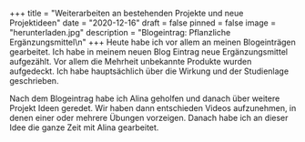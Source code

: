 +++
title = "Weiterarbeiten an bestehenden Projekte und neue Projektideen"
date = "2020-12-16"
draft = false
pinned = false
image = "herunterladen.jpg"
description = "Blogeintrag: Pflanzliche Ergänzungsmittel\n"
+++
Heute habe ich vor allem an meinen Blogeinträgen gearbeitet. Ich habe in meinem neuen Blog Eintrag neue Ergänzungsmittel aufgezählt. Vor allem die Mehrheit unbekannte Produkte wurden aufgedeckt. Ich habe hauptsächlich über die Wirkung und der Studienlage geschrieben.

Nach dem Blogeintrag habe ich Alina geholfen und danach über weitere Projekt Ideen geredet. Wir haben dann entschieden Videos aufzunehmen, in denen einer oder mehrere Übungen vorzeigen. Danach habe ich an dieser Idee die ganze Zeit mit Alina gearbeitet.
